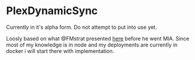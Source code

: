 # PlexDynamicSync
Currently in it's alpha form. Do not attempt to put into use yet. 

Loosly based on what @FMstrat presented [here](https://github.com/Fmstrat/plex-db-sync/issues/21) before he went MIA. Since most of my knowledge is in node and my deployments are currently in docker i will start there with implementation. 
